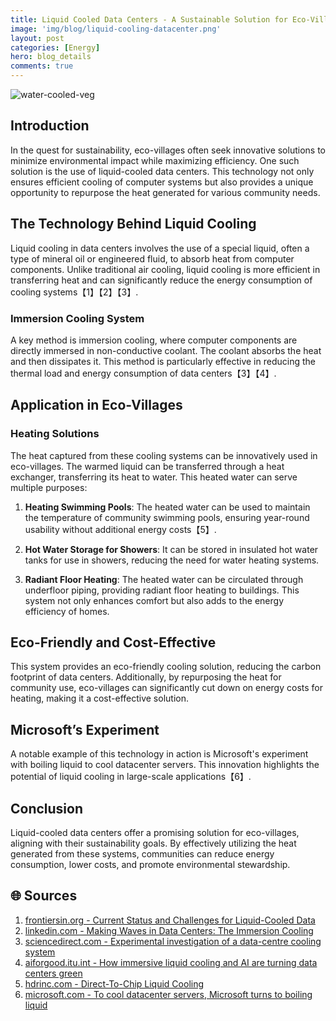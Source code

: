 ```yaml
---
title: Liquid Cooled Data Centers - A Sustainable Solution for Eco-Villages
image: 'img/blog/liquid-cooling-datacenter.png'
layout: post
categories: [Energy]
hero: blog_details
comments: true
---
```


![water-cooled-veg](https://github.com/AxalNetwork/website/assets/55703540/261649ac-c052-488b-9a25-ff5034ad926c)

## Introduction
In the quest for sustainability, eco-villages often seek innovative solutions to minimize environmental impact while maximizing efficiency. One such solution is the use of liquid-cooled data centers. This technology not only ensures efficient cooling of computer systems but also provides a unique opportunity to repurpose the heat generated for various community needs.

## The Technology Behind Liquid Cooling
Liquid cooling in data centers involves the use of a special liquid, often a type of mineral oil or engineered fluid, to absorb heat from computer components. Unlike traditional air cooling, liquid cooling is more efficient in transferring heat and can significantly reduce the energy consumption of cooling systems【1】【2】【3】.

### Immersion Cooling System
A key method is immersion cooling, where computer components are directly immersed in non-conductive coolant. The coolant absorbs the heat and then dissipates it. This method is particularly effective in reducing the thermal load and energy consumption of data centers【3】【4】.

## Application in Eco-Villages
### Heating Solutions
The heat captured from these cooling systems can be innovatively used in eco-villages. The warmed liquid can be transferred through a heat exchanger, transferring its heat to water. This heated water can serve multiple purposes:

1. **Heating Swimming Pools**: The heated water can be used to maintain the temperature of community swimming pools, ensuring year-round usability without additional energy costs【5】.
   
2. **Hot Water Storage for Showers**: It can be stored in insulated hot water tanks for use in showers, reducing the need for water heating systems.

3. **Radiant Floor Heating**: The heated water can be circulated through underfloor piping, providing radiant floor heating to buildings. This system not only enhances comfort but also adds to the energy efficiency of homes.

## Eco-Friendly and Cost-Effective
This system provides an eco-friendly cooling solution, reducing the carbon footprint of data centers. Additionally, by repurposing the heat for community use, eco-villages can significantly cut down on energy costs for heating, making it a cost-effective solution.

## Microsoft’s Experiment
A notable example of this technology in action is Microsoft's experiment with boiling liquid to cool datacenter servers. This innovation highlights the potential of liquid cooling in large-scale applications【6】.

## Conclusion
Liquid-cooled data centers offer a promising solution for eco-villages, aligning with their sustainability goals. By effectively utilizing the heat generated from these systems, communities can reduce energy consumption, lower costs, and promote environmental stewardship.

## 🌐 Sources
1. [frontiersin.org - Current Status and Challenges for Liquid-Cooled Data](https://www.frontiersin.org/articles/10.3389/fenrg.2022.952680)
2. [linkedin.com - Making Waves in Data Centers: The Immersion Cooling](https://www.linkedin.com/pulse/making-waves-data-centers-immersion-cooling-markets-growth-bhavsar)
3. [sciencedirect.com - Experimental investigation of a data-centre cooling system](https://www.sciencedirect.com/science/article/pii/S2214157X23002319)
4. [aiforgood.itu.int - How immersive liquid cooling and AI are turning data centers green](https://aiforgood.itu.int/how-immersive-liquid-cooling-and-ai-are-turning-data-centers-green/)
5. [hdrinc.com - Direct-To-Chip Liquid Cooling](https://www.hdrinc.com/insights/direct-chip-liquid-cooling)
6. [microsoft.com - To cool datacenter servers, Microsoft turns to boiling liquid](https://news.microsoft.com/source/features/innovation/datacenter-liquid-cooling/)
